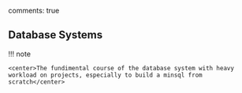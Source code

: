 comments: true
## Database Systems  
!!! note   

    <center>The fundimental course of the database system with heavy workload on projects, especially to build a minsql from scratch</center>